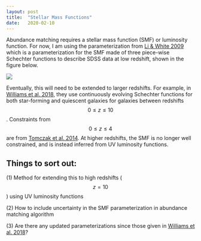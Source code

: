 ```yaml
---
layout: post
title:  "Stellar Mass Functions"
date:   2020-02-10
---
```



Abundance matching requires a stellar mass function (SMF) or luminosity function. For now, I am using the parameterization from <a href="https://ui.adsabs.harvard.edu/abs/2009MNRAS.398.2177L">Li & White 2009</a> which is a parameterization for the SMF made of three piece-wise Schechter functions to describe SDSS data at low redshift, shown in the figure below.

<img src="{{ site.baseurl }}/assets/plots/SMF_Li2009.png">


Eventually, this will need to be extended to larger redshifts. For example, in <a href="https://ui.adsabs.harvard.edu/abs/2018ApJS..236...33W/abstract"> Williams et al. 2018</a>, they use continuously evolving Schechter functions for both star-forming and quiescent galaxies for galaxies between redshifts $$0 \le z \le 10$$. Constraints from $$0 \le z \le 4$$ are from <a href="https://ui.adsabs.harvard.edu/abs/2014ApJ...783...85T"> Tomczak et al. 2014</a>. At higher redshifts, the SMF is no longer well constrained, and is instead inferred from UV luminosity functions.


## Things to sort out:

(1) Method for extending this to high redshifts ($$z=10$$) using UV luminosity functions

(2) How to include uncertainty in the SMF parameterization in abundance matching algorithm

(3) Are there any updated parameterizations since those given in <a href="https://ui.adsabs.harvard.edu/abs/2018ApJS..236...33W/abstract"> Williams et al. 2018</a>?
